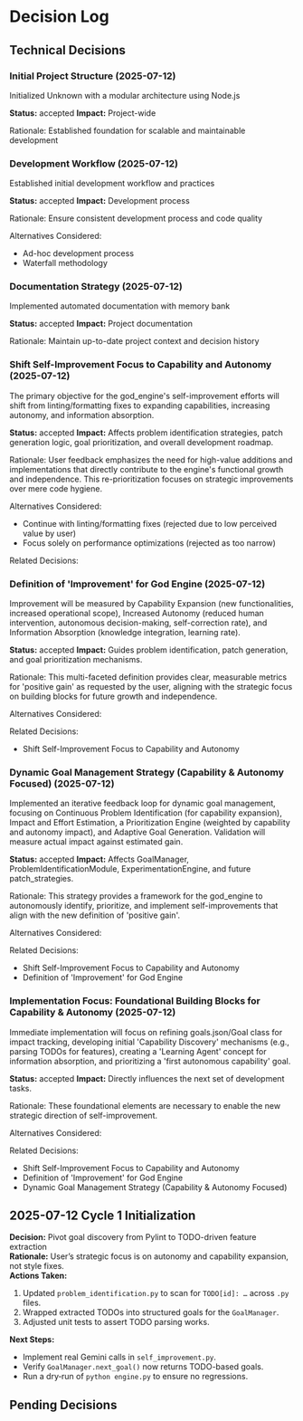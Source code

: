 # Decision Log

## Technical Decisions

### Initial Project Structure (2025-07-12)
Initialized Unknown with a modular architecture using Node.js

**Status:** accepted
**Impact:** Project-wide

Rationale:
Established foundation for scalable and maintainable development




### Development Workflow (2025-07-12)
Established initial development workflow and practices

**Status:** accepted
**Impact:** Development process

Rationale:
Ensure consistent development process and code quality

Alternatives Considered:
- Ad-hoc development process
- Waterfall methodology



### Documentation Strategy (2025-07-12)
Implemented automated documentation with memory bank

**Status:** accepted
**Impact:** Project documentation

Rationale:
Maintain up-to-date project context and decision history

### Shift Self-Improvement Focus to Capability and Autonomy (2025-07-12)
The primary objective for the god_engine's self-improvement efforts will shift from linting/formatting fixes to expanding capabilities, increasing autonomy, and information absorption.

**Status:** accepted
**Impact:** Affects problem identification strategies, patch generation logic, goal prioritization, and overall development roadmap.

Rationale:
User feedback emphasizes the need for high-value additions and implementations that directly contribute to the engine's functional growth and independence. This re-prioritization focuses on strategic improvements over mere code hygiene.

Alternatives Considered:
- Continue with linting/formatting fixes (rejected due to low perceived value by user)
- Focus solely on performance optimizations (rejected as too narrow)

Related Decisions:

### Definition of 'Improvement' for God Engine (2025-07-12)
Improvement will be measured by Capability Expansion (new functionalities, increased operational scope), Increased Autonomy (reduced human intervention, autonomous decision-making, self-correction rate), and Information Absorption (knowledge integration, learning rate).

**Status:** accepted
**Impact:** Guides problem identification, patch generation, and goal prioritization mechanisms.

Rationale:
This multi-faceted definition provides clear, measurable metrics for 'positive gain' as requested by the user, aligning with the strategic focus on building blocks for future growth and independence.

Alternatives Considered:


Related Decisions:
- Shift Self-Improvement Focus to Capability and Autonomy

### Dynamic Goal Management Strategy (Capability & Autonomy Focused) (2025-07-12)
Implemented an iterative feedback loop for dynamic goal management, focusing on Continuous Problem Identification (for capability expansion), Impact and Effort Estimation, a Prioritization Engine (weighted by capability and autonomy impact), and Adaptive Goal Generation. Validation will measure actual impact against estimated gain.

**Status:** accepted
**Impact:** Affects GoalManager, ProblemIdentificationModule, ExperimentationEngine, and future patch_strategies.

Rationale:
This strategy provides a framework for the god_engine to autonomously identify, prioritize, and implement self-improvements that align with the new definition of 'positive gain'.

Alternatives Considered:


Related Decisions:
- Shift Self-Improvement Focus to Capability and Autonomy
- Definition of 'Improvement' for God Engine

### Implementation Focus: Foundational Building Blocks for Capability & Autonomy (2025-07-12)
Immediate implementation will focus on refining goals.json/Goal class for impact tracking, developing initial 'Capability Discovery' mechanisms (e.g., parsing TODOs for features), creating a 'Learning Agent' concept for information absorption, and prioritizing a 'first autonomous capability' goal.

**Status:** accepted
**Impact:** Directly influences the next set of development tasks.

Rationale:
These foundational elements are necessary to enable the new strategic direction of self-improvement.

Alternatives Considered:


Related Decisions:
- Shift Self-Improvement Focus to Capability and Autonomy
- Definition of 'Improvement' for God Engine
- Dynamic Goal Management Strategy (Capability & Autonomy Focused)

## 2025-07-12 Cycle 1 Initialization

**Decision:** Pivot goal discovery from Pylint to TODO-driven feature extraction  
**Rationale:** User’s strategic focus is on autonomy and capability expansion, not style fixes.  
**Actions Taken:**
1. Updated `problem_identification.py` to scan for `TODO[id]: …` across `.py` files.
2. Wrapped extracted TODOs into structured goals for the `GoalManager`.
3. Adjusted unit tests to assert TODO parsing works.

**Next Steps:**  
- Implement real Gemini calls in `self_improvement.py`.  
- Verify `GoalManager.next_goal()` now returns TODO-based goals.  
- Run a dry‐run of `python engine.py` to ensure no regressions.

## Pending Decisions
